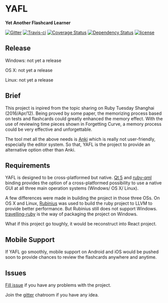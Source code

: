 # YAFL
**Yet Another Flashcard Learner**

[![Gitter](https://badges.gitter.im/dsh0416/YAFL.svg)](https://gitter.im/dsh0416/YAFL?utm_source=badge&utm_medium=badge&utm_campaign=pr-badge) [![Travis-ci](https://travis-ci.org/dsh0416/YAFL.svg)](https://travis-ci.org/dsh0416/YAFL) [![Coverage Status](https://coveralls.io/repos/github/dsh0416/YAFL/badge.svg?branch=master)](https://coveralls.io/github/dsh0416/YAFL?branch=master) [![Dependency Status](https://gemnasium.com/badges/github.com/dsh0416/YAFL.svg)](https://gemnasium.com/github.com/dsh0416/YAFL) [![license](https://img.shields.io/github/license/mashape/apistatus.svg?maxAge=2592000)]()

## Release

Windows: not yet a release

OS X: not yet a release

Linux: not yet a release

## Brief

This project is inpired from the topic sharing on Ruby Tuesday Shanghai (2016/Apr/12). Being proved by some paper, the memorizing process based on tests and flashcards could greatly enhanced the memory effect. With the use of reviewing time pieces shown in Forgetting Curve, a memory process could be very effective and unforgettable.

The tool met all the above needs is [Anki](https://github.com/dae/anki) which is really not user-friendly, especially the editor system.  So that, YAFL is the project to provide an alternative option other than Anki.

## Requirements

YAFL is designed to be cross-platformed but native. [Qt 5](https://github.com/qtproject/qt) and [ruby-qml](https://github.com/seanchas116/ruby-qml) binding provides the option of a cross-platformed possibility to use a native GUI at all three main operation systems (Windows/ OS X/ Linux).

A few differences were made in building the project in those three OSs. On OS X and Linux, [Rubinius](https://github.com/rubinius/rubinius) was used to build the ruby project to LLVM to provide better performance. But Rubinius still does not support Windows. [travelling-ruby](https://github.com/phusion/traveling-ruby) is the way of packaging the project on Windows.

What if this project go toughly, it would be reconstruct into React project.

## Mobile Support

If YAFL go smoothly, mobile support on Android and iOS would be pushed soon to provide chances to review the flashcards anywhere and anytime.

## Issues

[Fill issue](https://github.com/dsh0416/YAFL/issues) if you have any problems with the project.

Join the [gitter](https://gitter.im/dsh0416/YAFL?utm_source=share-link&utm_medium=link&utm_campaign=share-link) chatroom if you have any idea. 